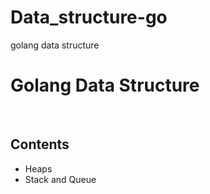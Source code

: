 # Data_structure-go
golang data structure
<title>golang data structure</title>
<h1> Golang Data Structure </h1>
<br>
<h2>Contents</h2>
<ul>
  <li>Heaps</li>
  <li>Stack and Queue</li>
</ul>
